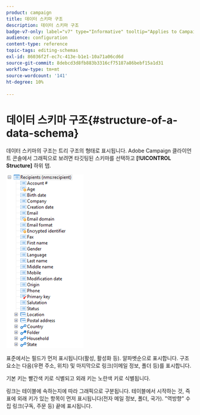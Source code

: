 ```yaml
---
product: campaign
title: 데이터 스키마 구조
description: 데이터 스키마 구조
badge-v7-only: label="v7" type="Informative" tooltip="Applies to Campaign Classic v7 only"
audience: configuration
content-type: reference
topic-tags: editing-schemas
exl-id: 86036f2f-ec7c-413e-b1e1-10a71a06cd6d
source-git-commit: 8debcd3d8fb883b3316cf75187a86bebf15a1d31
workflow-type: tm+mt
source-wordcount: '141'
ht-degree: 10%

---
```


# 데이터 스키마 구조{#structure-of-a-data-schema}

데이터 스키마의 구조는 트리 구조의 형태로 표시됩니다. Adobe Campaign 클라이언트 콘솔에서 그래픽으로 보려면 타깃팅된 스키마를 선택하고 **[!UICONTROL Structure]** 하위 탭.

![](assets/d_ncs_integration_schema_arbo.png)

표준에서는 필드가 먼저 표시됩니다(활성, 활성화 등). 알파벳순으로 표시합니다. 구조 요소는 다음(우편 주소, 위치) 및 마지막으로 링크(이메일 정보, 폴더 등)를 표시합니다.

기본 키는 빨간색 키로 식별되고 외래 키는 노란색 키로 식별됩니다.

링크는 테이블에 속하는지에 따라 그래픽으로 구분됩니다. 테이블에서 시작하는 것, 즉 표에 외래 키가 있는 항목이 먼저 표시됩니다(전자 메일 정보, 폴더, 국가). &quot;역방향&quot; 수집 링크(구독, 주문 등) 끝에 표시됩니다.
